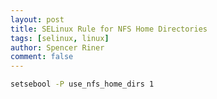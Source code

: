 ```yaml
---
layout: post
title: SELinux Rule for NFS Home Directories
tags: [selinux, linux]
author: Spencer Riner
comment: false
---
```


```bash
setsebool -P use_nfs_home_dirs 1
```
